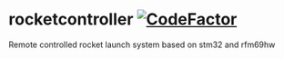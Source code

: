 # rocketcontroller [![CodeFactor](https://www.codefactor.io/repository/github/fayoh/ksp-control/badge)](https://www.codefactor.io/repository/github/fayoh/ksp-control)
Remote controlled rocket launch system based on stm32 and rfm69hw
